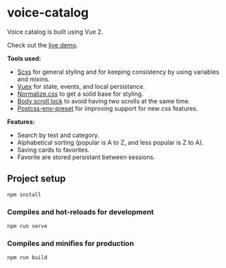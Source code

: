 # voice-catalog

Voice catalog is built using Vue 2.

Check out the [live demo](https://alexandreargm.github.io/voice-catalog/).

**Tools used:**
* [Scss](https://sass-lang.com/) for general styling and for keeping consistency by using variables and mixins.
* [Vuex](https://vuex.vuejs.org/) for state, events, and local persistance.
* [Normalize.css](https://necolas.github.io/normalize.css/) to get a solid base for styling.
* [Body scroll lock](https://github.com/willmcpo/body-scroll-lock) to avoid having two scrolls at the same time.
* [Postcss-env-preset](https://preset-env.cssdb.org/) for improving support for new css features.

**Features:**
* Search by text and category.
* Alphabetical sorting (popular is A to Z, and less popular is Z to A).
* Saving cards to favorites.
* Favorite are stored persistant between sessions.


## Project setup
```
npm install
```

### Compiles and hot-reloads for development
```
npm run serve
```

### Compiles and minifies for production
```
npm run build
```

